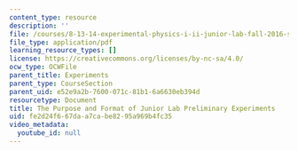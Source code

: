 ```yaml
---
content_type: resource
description: ''
file: /courses/8-13-14-experimental-physics-i-ii-junior-lab-fall-2016-spring-2017/fe2d24f667daa7cabe8295a969b4fc35_MIT8_13-14F16_JLPrelim.pdf
file_type: application/pdf
learning_resource_types: []
license: https://creativecommons.org/licenses/by-nc-sa/4.0/
ocw_type: OCWFile
parent_title: Experiments
parent_type: CourseSection
parent_uid: e52e9a2b-7600-071c-81b1-6a6630eb394d
resourcetype: Document
title: The Purpose and Format of Junior Lab Preliminary Experiments
uid: fe2d24f6-67da-a7ca-be82-95a969b4fc35
video_metadata:
  youtube_id: null
---
```

